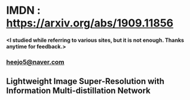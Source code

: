 # IMDN : https://arxiv.org/abs/1909.11856

#### <I studied while referring to various sites, but it is not enough. Thanks anytime for feedback.>
### <heejo5@naver.com>

Lightweight Image Super-Resolution with Information Multi-distillation Network
------------------------------------------------------------------------------
